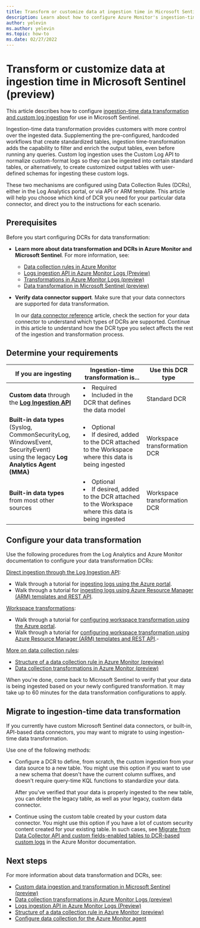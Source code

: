 ```yaml
---
title: Transform or customize data at ingestion time in Microsoft Sentinel (preview)
description: Learn about how to configure Azure Monitor's ingestion-time data transformation for use with Microsoft Sentinel.
author: yelevin
ms.author: yelevin
ms.topic: how-to
ms.date: 02/27/2022
---
```


# Transform or customize data at ingestion time in Microsoft Sentinel (preview)

This article describes how to configure [ingestion-time data transformation and custom log ingestion](data-transformation.md) for use in Microsoft Sentinel.

Ingestion-time data transformation provides customers with more control over the ingested data. Supplementing the pre-configured, hardcoded workflows that create standardized tables, ingestion time-transformation adds the capability to filter and enrich the output tables, even before running any queries. Custom log ingestion uses the Custom Log API to normalize custom-format logs so they can be ingested into certain standard tables, or alternatively, to create customized output tables with user-defined schemas for ingesting these custom logs.

These two mechanisms are configured using Data Collection Rules (DCRs), either in the Log Analytics portal, or via API or ARM template. This article will help you choose which kind of DCR you need for your particular data connector, and direct you to the instructions for each scenario.

## Prerequisites

Before you start configuring DCRs for data transformation:

- **Learn more about data transformation and DCRs in Azure Monitor and Microsoft Sentinel**. For more information, see:

    - [Data collection rules in Azure Monitor](../azure-monitor/essentials/data-collection-rule-overview.md)
    - [Logs ingestion API in Azure Monitor Logs (Preview)](../azure-monitor/logs/logs-ingestion-api-overview.md)
    - [Transformations in Azure Monitor Logs (preview)](../azure-monitor/essentials/data-collection-transformations.md)
    - [Data transformation in Microsoft Sentinel (preview)](data-transformation.md)

- **Verify data connector support**. Make sure that your data connectors are supported for data transformation.

    In our [data connector reference](data-connectors-reference.md) article, check the section for your data connector to understand which types of DCRs are supported. Continue in this article to understand how the DCR type you select affects the rest of the ingestion and transformation process.

## Determine your requirements

| If you are ingesting | Ingestion-time transformation is... | Use this DCR type |
| -------------------- | ---------------------------- | ----------------- |
| **Custom data** through <br>the [**Log Ingestion API**](../azure-monitor/logs/logs-ingestion-api-overview.md) | <li>Required<li>Included in the DCR that defines the data model | Standard DCR |
| **Built-in data types** <br>(Syslog, CommonSecurityLog, WindowsEvent, SecurityEvent) <br>using the legacy **Log Analytics Agent (MMA)** | <li>Optional<li>If desired, added to the DCR attached to the Workspace where this data is being ingested | Workspace transformation DCR |
| **Built-in data types** <br>from most other sources | <li>Optional<li>If desired, added to the DCR attached to the Workspace where this data is being ingested | Workspace transformation DCR |




## Configure your data transformation

Use the following procedures from the Log Analytics and Azure Monitor documentation to configure your data transformation DCRs:

[Direct ingestion through the Log Ingestion API](../azure-monitor/logs/logs-ingestion-api-overview.md):
- Walk through a tutorial for [ingesting logs using the Azure portal](../azure-monitor/logs/tutorial-logs-ingestion-portal.md).
- Walk through a tutorial for [ingesting logs using Azure Resource Manager (ARM) templates and REST API](../azure-monitor/logs/tutorial-logs-ingestion-api.md).

[Workspace transformations](../azure-monitor/essentials/data-collection-transformations.md#workspace-transformation-dcr):
- Walk through a tutorial for [configuring workspace transformation using the Azure portal](../azure-monitor/logs/tutorial-workspace-transformations-portal.md).
- Walk through a tutorial for [configuring workspace transformation using Azure Resource Manager (ARM) templates and REST API](../azure-monitor/logs/tutorial-workspace-transformations-api.md).- 

[More on data collection rules](../azure-monitor/essentials/data-collection-rule-overview.md):
- [Structure of a data collection rule in Azure Monitor (preview)](../azure-monitor/essentials/data-collection-rule-structure.md)
- [Data collection transformations in Azure Monitor (preview)](../azure-monitor/essentials/data-collection-transformations.md)


When you're done, come back to Microsoft Sentinel to verify that your data is being ingested based on your newly configured transformation. It may take up to 60 minutes for the data transformation configurations to apply.


## Migrate to ingestion-time data transformation

If you currently have custom Microsoft Sentinel data connectors, or built-in, API-based data connectors, you may want to migrate to using ingestion-time data transformation.

Use one of the following methods:

- Configure a DCR to define, from scratch, the custom ingestion from your data source to a new table. You might use this option if you want to use a new schema that doesn't have the current column suffixes, and doesn't require query-time KQL functions to standardize your data.

    After you've verified that your data is properly ingested to the new table, you can delete the legacy table, as well as your legacy, custom data connector.

- Continue using the custom table created by your custom data connector. You might use this option if you have a lot of custom security content created for your existing table. In such cases, see [Migrate from Data Collector API and custom fields-enabled tables to DCR-based custom logs](../azure-monitor/logs/custom-logs-migrate.md) in the Azure Monitor documentation.

## Next steps

For more information about data transformation and DCRs, see:

- [Custom data ingestion and transformation in Microsoft Sentinel (preview)](data-transformation.md)
- [Data collection transformations in Azure Monitor Logs (preview)](../azure-monitor/essentials/data-collection-transformations.md)
- [Logs ingestion API in Azure Monitor Logs (Preview)](../azure-monitor/logs/logs-ingestion-api-overview.md)
- [Structure of a data collection rule in Azure Monitor (preview)](../azure-monitor/essentials/data-collection-rule-structure.md)
- [Configure data collection for the Azure Monitor agent](../azure-monitor/agents/data-collection-rule-azure-monitor-agent.md)
